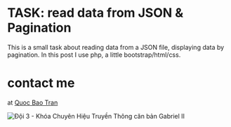 # TASK: read data from JSON & Pagination
This is a small task about reading data from a JSON file, displaying data by pagination. In this post I use php, a little bootstrap/html/css.

# contact me
at [Quoc Bao Tran](https://m.me/micaetranquocbao)

![Đội 3 - Khóa Chuyên Hiệu Truyền Thông căn bản Gabriel II](https://1.bp.blogspot.com/-2FCIDSr2xzs/YCB8skDt3aI/AAAAAAAAYI8/pcQ8L7kmTz88hBj2ynL2iATx-_3MWLA1wCLcBGAsYHQ/s2048/video_gioithieuthanhviendoi3.jpg)
